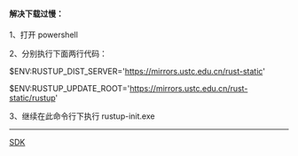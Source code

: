 #### 解决下载过慢：

1、打开 powershell

2、分别执行下面两行代码：

$ENV:RUSTUP_DIST_SERVER='https://mirrors.ustc.edu.cn/rust-static'

$ENV:RUSTUP_UPDATE_ROOT='https://mirrors.ustc.edu.cn/rust-static/rustup'

3、继续在此命令行下执行 rustup-init.exe

---

[SDK](https://github.com/rp-rs) 